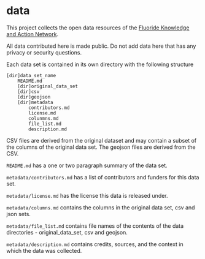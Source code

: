 # data
This project collects the open data resources of the [Fluoride Knowledge and Action Network](http://fluorideindia.org).

All data contributed here is made public. Do not add data here that has any privacy or security questions.

Each data set is contained in its own directory with the following structure

    [dir]data_set_name
        README.md
        [dir]original_data_set
        [dir]csv
        [dir]geojson
        [dir]metadata
            contributors.md
            license.md
            colunmns.md
            file_list.md
            description.md

CSV files are derived from the original dataset and may contain a subset of the columns of the original data set. The geojson files are derived from the CSV.

``README.md`` has a one or two paragraph summary of the data set.

``metadata/contributors.md`` has a list of contributors and funders for this data set.

``metadata/license.md`` has the license this data is released under.

``metadata/columns.md`` contains the columns in the original data set, csv and json sets.

``metadata/file_list.md`` contains file names of the contents of the data directories - original_data_set, csv and geojson.

``metadata/description.md`` contains credits, sources, and the context in which the data was collected.

